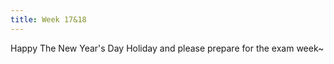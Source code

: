 ```yaml
---
title: Week 17&18
---
```


Happy The New Year's Day Holiday and please prepare for the exam week~


  

